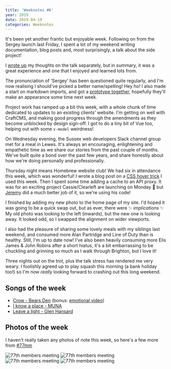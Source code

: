 ```yaml
---
title: 'Weeknotes #6'
year: 2019
date: 2019-04-19
categories: Weeknotes
---
```


It's been yet another frantic but enjoyable week. Following on from the Sergey launch last Friday, I spent a lot of my weekend writing documentation, blog posts and, most surprisingly, a talk about the side project!

I [wrote up](/blog/a-talk-at-codebar-brighton/) my thoughts on the talk separately, but in summary, it was a great experience and one that I enjoyed and learned lots from.

The pronunciation of 'Sergey' has been questioned quite regularly, and I'm now realising I should've picked a better name/spelling! Hey ho! I also made a start on markdown imports, and got a [prototype together](https://twitter.com/trysmudford/status/1118430454342979585), hopefully they'll make an appearance some time next week.

Project work has ramped up a bit this week, with a whole chunk of time dedicated to updates to an existing clients' website. I'm getting on well with CraftCMS, and making good progress through the amendments as they become unblocked by design sign-off. I got to do a tiny bit of Vue too, helping out with some `v-model` weirdness!

On Wednesday evening, the Sussex web developers Slack channel group met for a meal in Lewes. It's always an encouraging, enlightening and empathetic time as we share our stories from the past couple of months. We've built quite a bond over the past few years, and share honestly about how we're doing personally and professionally.

Thursday night means Homebrew website club! We had six in attendance this week, which was wonderful! I wrote a blog post on a [CSS hover trick](/blog/fade-out-siblings-css-trick/) I used this week. Then I spent some time adding a cache to an API proxy. It was for an exciting project Cassie/Clearleft are launching on Monday 🎉 but [Jeremy](https://adactio.com/) did a much better job of it, so we're using his code!

I finished by adding my new photo to the home page of my site. I'd hoped it was going to be a quick swap out, but as ever, there were ✨ _implications_ ✨ My old photo was looking to the left (inwards), but the new one is looking away. It looked odd, so I swapped the alignment on wider viewports.

I also had the pleasure of sharing some lovely meals with my siblings last weekend, and consumed more Alan Partridge and Line of Duty than is healthy. Still, I'm up to date now! I've also been heavily consuming more Elis James & John Robins after a short hiatus, it's a bit embarrassing to be chuckling and grinning so much as I walk through Brighton, but I love it!

Three nights out on the trot, plus the talk stress has rendered me very weary. I foolishly agreed up to play squash this morning (a bank holiday too!) so I'm now _really_ looking forward to crashing out this long weekend.

## Songs of the week

- [Crow - Bears Den](https://open.spotify.com/track/5OdRwXb4YC9oKbEkPWqL0w) (bonus: [emotional video](https://www.youtube.com/watch?v=CtdkqvdIwiw))
- [I know a place - MUNA](https://open.spotify.com/track/0bPSRn4crnh5f1JhELPlyL)
- [Leave a light - Glen Hansard](https://open.spotify.com/track/5P0i0asekeb0hCEPCi2R5n)

## Photos of the week

I haven't really taken any photos of note this week, so here's a few more from [#77mm](https://photography.trysmudford.com/gallery/goodwood-77th-members-meeting/)

![77th members meeting](/images/blog/weeknotes-6-1.jpg)
![77th members meeting](/images/blog/weeknotes-6-2.jpg)
![77th members meeting](/images/blog/weeknotes-6-3.jpg)
![77th members meeting](/images/blog/weeknotes-6-4.jpg)
